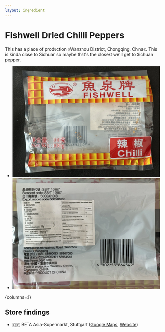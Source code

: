 ```yaml
---
layout: ingredient
---
```


# Fishwell Dried Chilli Peppers

This has a place of production »Wanzhou District, Chongqing, China«. This is kinda close to Sichuan so maybe that's the closest we'll get to Sichuan pepper.

* ![Front view of the packaging](./photos/fishwell-dried-chilli-peppers-front.webp)
* ![Rear view of the packaging](./photos/fishwell-dried-chilli-peppers-back.webp)

{columns=2}

## Store findings

* 🇩🇪 BETA Asia-Supermarkt, Stuttgart ([Google Maps](https://goo.gl/maps/UwoeLhQNrwrqREye6), [Website](http://www.beta-asia-supermarkt.de/))
